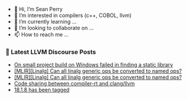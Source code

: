 - 👋 Hi, I’m Sean Perry
- 👀 I’m interested in compilers (c++, COBOL, llvm)
- 🌱 I’m currently learning ...
- 💞️ I’m looking to collaborate on ...
- 📫 How to reach me ...

<!---
s66perry/s66perry is a ✨ special ✨ repository because its `README.md` (this file) appears on your GitHub profile.
You can click the Preview link to take a look at your changes.
--->
### 📕 Latest LLVM Discourse Posts

<!-- DISCOURSE-LLVM:START -->
- [On small project build on Windows failed in finding a static library](https://discourse.llvm.org/t/on-small-project-build-on-windows-failed-in-finding-a-static-library/79979#post_1)
- [[MLIR][Linalg] Can all linalg generic ops be converted to named ops?](https://discourse.llvm.org/t/mlir-linalg-can-all-linalg-generic-ops-be-converted-to-named-ops/79976#post_3)
- [[MLIR][Linalg] Can all linalg generic ops be converted to named ops?](https://discourse.llvm.org/t/mlir-linalg-can-all-linalg-generic-ops-be-converted-to-named-ops/79976#post_2)
- [Code sharing between compiler-rt and clang/llvm](https://discourse.llvm.org/t/code-sharing-between-compiler-rt-and-clang-llvm/79935#post_10)
- [18.1.8 has been tagged](https://discourse.llvm.org/t/18-1-8-has-been-tagged/79726#post_10)
<!-- DISCOURSE-LLVM:END -->
